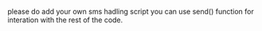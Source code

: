 please do add your own sms hadling script
you can use send() function for interation with the rest of the code.
